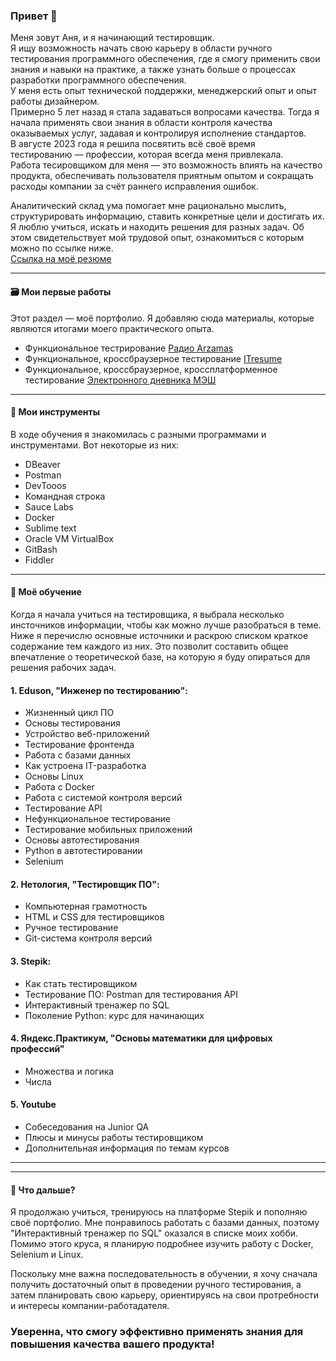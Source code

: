 ### Привет 👋

Меня зовут Аня, и я начинающий тестировщик.  
Я ищу возможность начать свою карьеру в области ручного тестирования программного обеспечения, где я смогу применить свои знания и навыки на практике, а также узнать больше о процессах разработки программного обеспечения.  
У меня есть опыт технической поддержки, менеджерский опыт и опыт работы дизайнером.  
Примерно 5 лет назад я стала задаваться вопросами качества. Тогда я начала применять свои знания в области контроля качества оказываемых услуг, задавая и контролируя исполнение стандартов.  
В августе 2023 года я решила посвятить всё своё время тестированию — профессии, которая всегда  меня привлекала.   
Работа тесировщиком для меня — это возможность влиять на качество продукта, обеспечивать пользователя приятным опытом и сокращать расходы компании за счёт раннего исправления ошибок.  

Аналитический склад ума помогает мне рационально мыслить, структурировать информацию, ставить конкретные цели и достигать их. Я люблю учиться, искать и находить решения для разных задач. Об этом свидетельствует мой трудовой опыт, ознакомиться с которым можно по ссылке ниже.  
[Ссылка на моё резюме](https://drive.google.com/file/d/1FswrqRjW76aGh_OmqmaG6ftsn2w1-Bqs/view?usp=sharing)

---

#### 🗃 Мои первые работы
Этот раздел — моё портфолио. Я добавляю сюда материалы, которые являются итогами моего практического опыта.
- Функциональное тестрирование [Радио Arzamas](https://drive.google.com/drive/folders/1kKzrM1bcTfluU38MiXp1jvYElYIn55L_?usp=sharing)
- Функциональное, кроссбраузерное тестирование [ITresume](https://drive.google.com/drive/folders/1keO53ZQvN9WZyzkvX2ivLTajbd9pn4d6?usp=sharing)
- Функциональное, кроссбраузерное, кроссплатформенное тестирование [Электронного дневника МЭШ](https://drive.google.com/drive/folders/1f5kDXUTrK8QHgkQW1Cf5HJ4_CHiF70Mq?usp=drive_link)

---

#### 🚀 Мои инструменты
В ходе обучения я знакомилась с разными программами и инструментами. Вот некоторые из них:
- DBeaver
- Postman
- DevTooos
- Командная строка
- Sauce Labs
- Docker
- Sublime text
- Oracle VM VirtualBox
- GitBash
- Fiddler
---
#### 🌱 Моё обучение 
Когда я начала учиться на тестировщика, я выбрала несколько инсточников информации, чтобы как можно лучше разобраться в теме. 
Ниже я перечислю основные источники и раскрою списком краткое содержание тем каждого из них. Это позволит составить общее впечатление о теоретической базе, на которую я буду опираться для решения рабочих задач.

#### 1. Eduson, "Инженер по тестированию":
- Жизненный цикл ПО
- Основы тестирования
- Устройство веб-приложений
- Тестирование фронтенда
- Работа с базами данных
- Как устроена IT-разработка
- Основы Linux
- Работа с Docker
- Работа с системой контроля версий
- Тестирование API
- Нефункциональное тестирование
- Тестирование мобильных приложений
- Основы автотестирования
- Python в автотестировании
- Selenium
  
#### 2. Нетология, "Тестировщик ПО":
- Компьютерная грамотность
- HTML и CSS для тестировщиков
- Ручное тестирование
- Git-система контроля версий
  
#### 3. Stepik:
- Как стать тестировщиком
- Тестирование ПО: Postman для тестирования API
- Интерактивный тренажер по SQL
- Поколение Python: курс для начинающих
  
#### 4. Яндекс.Практикум, "Основы математики для цифровых профессий"
- Множества и логика
- Числа
  
#### 5. Youtube
- Собеседования на Junior QA
- Плюсы и минусы работы тестировщиком
- Дополнительная информация по темам курсов

---
---

#### 🎯 Что дальше?
Я продолжаю учиться, тренируюсь на платформе Stepik и пополняю своё портфолио.
Мне понравилось работать с базами данных, поэтому "Интерактивный тренажер по SQL" оказался в списке моих хобби. Помимо этого круса, я планирую подробнее изучить работу с Docker, Selenium и Linux.  

Поскольку мне важна последовательность в обучении, я хочу сначала получить достаточный опыт в проведении ручного тестирования, а затем планировать свою карьеру, ориентируясь на свои протребности и интересы компании-работадателя.  

### Уверенна, что смогу эффективно применять знания для повышения качества вашего продукта!
